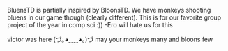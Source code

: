 BluensTD is partially inspired by BloonsTD.  We have monkeys shooting bluens in our game though (clearly different).  This is for our favorite group project of the year in comp sci :))
-Ero will hate us for this

victor was here (づ｡◕‿‿◕｡)づ
may your monkeys many and bloons few